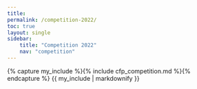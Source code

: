 ```yaml
---
title: 
permalink: /competition-2022/
toc: true
layout: single
sidebar:
    title: "Competition 2022"
    nav: "competition"
---
```


{% capture my_include %}{% include cfp_competition.md %}{% endcapture %}
{{ my_include | markdownify }}
